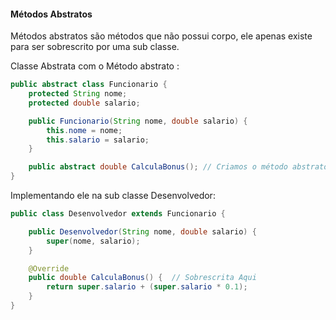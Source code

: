 #### Métodos Abstratos

Métodos abstratos são métodos que não possui corpo, ele apenas existe para ser sobrescrito por uma sub classe.

Classe Abstrata com o Método abstrato :

```java
public abstract class Funcionario {
    protected String nome;
    protected double salario;

    public Funcionario(String nome, double salario) {
        this.nome = nome;
        this.salario = salario;
    }

    public abstract double CalculaBonus(); // Criamos o método abstrato
}
```

Implementando ele na sub classe Desenvolvedor:

```java
public class Desenvolvedor extends Funcionario {

    public Desenvolvedor(String nome, double salario) {
        super(nome, salario);
    }

    @Override
    public double CalculaBonus() {  // Sobrescrita Aqui
        return super.salario + (super.salario * 0.1);
    }
}
```